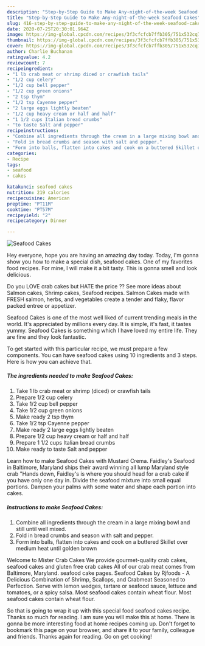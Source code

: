 ```yaml
---
description: "Step-by-Step Guide to Make Any-night-of-the-week Seafood Cakes"
title: "Step-by-Step Guide to Make Any-night-of-the-week Seafood Cakes"
slug: 416-step-by-step-guide-to-make-any-night-of-the-week-seafood-cakes
date: 2020-07-25T20:30:01.964Z
image: https://img-global.cpcdn.com/recipes/3f3cfcfcb7ffb305/751x532cq70/seafood-cakes-recipe-main-photo.jpg
thumbnail: https://img-global.cpcdn.com/recipes/3f3cfcfcb7ffb305/751x532cq70/seafood-cakes-recipe-main-photo.jpg
cover: https://img-global.cpcdn.com/recipes/3f3cfcfcb7ffb305/751x532cq70/seafood-cakes-recipe-main-photo.jpg
author: Charlie Buchanan
ratingvalue: 4.2
reviewcount: 7
recipeingredient:
- "1 lb crab meat or shrimp diced or crawfish tails"
- "1/2 cup celery"
- "1/2 cup bell pepper"
- "1/2 cup green onions"
- "2 tsp thym"
- "1/2 tsp Cayenne pepper"
- "2 large eggs lightly beaten"
- "1/2 cup heavy cream or half and half"
- "1 1/2 cups Italian bread crumbs"
- "to taste Salt and pepper"
recipeinstructions:
- "Combine all ingredients through the cream in a large mixing bowl and still until well mixed."
- "Fold in bread crumbs and season with salt and pepper."
- "Form into balls, flatten into cakes and cook on a buttered Skillet over medium heat until golden brown"
categories:
- Recipe
tags:
- seafood
- cakes

katakunci: seafood cakes 
nutrition: 219 calories
recipecuisine: American
preptime: "PT11M"
cooktime: "PT57M"
recipeyield: "2"
recipecategory: Dinner

---
```



![Seafood Cakes](https://img-global.cpcdn.com/recipes/3f3cfcfcb7ffb305/751x532cq70/seafood-cakes-recipe-main-photo.jpg)

Hey everyone, hope you are having an amazing day today. Today, I'm gonna show you how to make a special dish, seafood cakes. One of my favorites food recipes. For mine, I will make it a bit tasty. This is gonna smell and look delicious.

Do you LOVE crab cakes but HATE the price ?? See more ideas about Salmon cakes, Shrimp cakes, Seafood recipes. Salmon Cakes made with FRESH salmon, herbs, and vegetables create a tender and flaky, flavor packed entree or appetizer.

Seafood Cakes is one of the most well liked of current trending meals in the world. It's appreciated by millions every day. It is simple, it's fast, it tastes yummy. Seafood Cakes is something which I have loved my entire life. They are fine and they look fantastic.


To get started with this particular recipe, we must prepare a few components. You can have seafood cakes using 10 ingredients and 3 steps. Here is how you can achieve that.

<!--inarticleads1-->

##### The ingredients needed to make Seafood Cakes:

1. Take 1 lb crab meat or shrimp (diced) or crawfish tails
1. Prepare 1/2 cup celery
1. Take 1/2 cup bell pepper
1. Take 1/2 cup green onions
1. Make ready 2 tsp thym
1. Take 1/2 tsp Cayenne pepper
1. Make ready 2 large eggs lightly beaten
1. Prepare 1/2 cup heavy cream or half and half
1. Prepare 1 1/2 cups Italian bread crumbs
1. Make ready to taste Salt and pepper


Learn how to make Seafood Cakes with Mustard Crema. Faidley&#39;s Seafood in Baltimore, Maryland ships their award winning all lump Maryland style crab &#34;Hands down, Faidley&#39;s is where you should head for a crab cake if you have only one day in. Divide the seafood mixture into small equal portions. Dampen your palms with some water and shape each portion into cakes. 

<!--inarticleads2-->

##### Instructions to make Seafood Cakes:

1. Combine all ingredients through the cream in a large mixing bowl and still until well mixed.
1. Fold in bread crumbs and season with salt and pepper.
1. Form into balls, flatten into cakes and cook on a buttered Skillet over medium heat until golden brown


Welcome to Mister Crab Cakes We provide gourmet-quality crab cakes, seafood cakes and gluten free crab cakes All of our crab meat comes from Baltimore, Maryland. seafood cake pages. Seafood Cakes by Rjfoods - A Delicious Combination of Shrimp, Scallops, and Crabmeat Seasoned to Perfection. Serve with lemon wedges, tartare or seafood sauce, lettuce and tomatoes, or a spicy salsa. Most seafood cakes contain wheat flour. Most seafood cakes contain wheat flour. 

So that is going to wrap it up with this special food seafood cakes recipe. Thanks so much for reading. I am sure you will make this at home. There is gonna be more interesting food at home recipes coming up. Don't forget to bookmark this page on your browser, and share it to your family, colleague and friends. Thanks again for reading. Go on get cooking!
